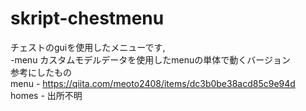 # skript-chestmenu  
チェストのguiを使用したメニューです,  
-menu カスタムモデルデータを使用したmenuの単体で動くバージョン  
参考にしたもの  
menu - https://qiita.com/meoto2408/items/dc3b0be38acd85c9e94d  
homes - 出所不明  

